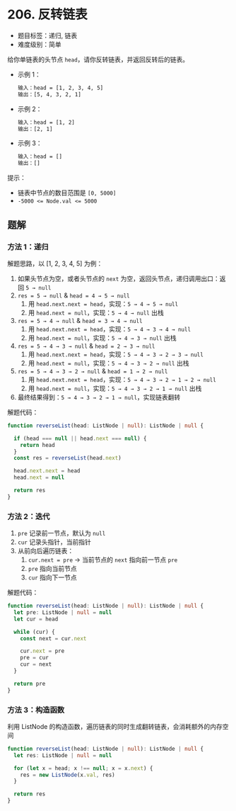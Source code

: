 # 206. 反转链表

- 题目标签：递归, 链表
- 难度级别：简单

给你单链表的头节点 `head`，请你反转链表，并返回反转后的链表。

- 示例 1：

  ```txt
  输入：head = [1, 2, 3, 4, 5]
  输出：[5, 4, 3, 2, 1]
  ```

- 示例 2：

  ```txt
  输入：head = [1, 2]
  输出：[2, 1]
  ```

- 示例 3：

  ```txt
  输入：head = []
  输出：[]
  ```

提示：

- 链表中节点的数目范围是 `[0, 5000]`
- `-5000 <= Node.val <= 5000`

## 题解

### 方法 1：递归

解题思路，以 [1, 2, 3, 4, 5] 为例：

1. 如果头节点为空，或者头节点的 `next` 为空，返回头节点，递归调用出口：返回 `5 → null`
2. `res = 5 → null` & `head = 4 → 5 → null`
   1. 用 `head.next.next = head`，实现：`5 → 4 → 5 → null`
   2. 用 `head.next = null`，实现：`5 → 4 → null` 出栈
3. `res = 5 → 4 → null` & `head = 3 → 4 → null`
   1. 用 `head.next.next = head`，实现：`5 → 4 → 3 → 4 → null`
   2. 用 `head.next = null`，实现：`5 → 4 → 3 → null` 出栈
4. `res = 5 → 4 → 3 → null` & `head = 2 → 3 → null`
   1. 用 `head.next.next = head`，实现：`5 → 4 → 3 → 2 → 3 → null`
   2. 用 `head.next = null`，实现：`5 → 4 → 3 → 2 → null` 出栈
5. `res = 5 → 4 → 3 → 2 → null` & `head = 1 → 2 → null`
   1. 用 `head.next.next = head`，实现：`5 → 4 → 3 → 2 → 1 → 2 → null`
   2. 用 `head.next = null`，实现：`5 → 4 → 3 → 2 → 1 → null` 出栈
6. 最终结果得到：`5 → 4 → 3 → 2 → 1 → null`，实现链表翻转

解题代码：

```ts
function reverseList(head: ListNode | null): ListNode | null {

  if (head === null || head.next === null) {
    return head
  }
  const res = reverseList(head.next)

  head.next.next = head
  head.next = null

  return res
}
```

### 方法 2：迭代

1. `pre` 记录前一节点，默认为 `null`
2. `cur` 记录头指针，当前指针
3. 从前向后遍历链表：
   1. `cur.next = pre` → 当前节点的 `next` 指向前一节点 `pre`
   2. `pre` 指向当前节点
   3. `cur` 指向下一节点

解题代码：

```ts
function reverseList(head: ListNode | null): ListNode | null {
  let pre: ListNode | null = null
  let cur = head

  while (cur) {
    const next = cur.next

    cur.next = pre
    pre = cur
    cur = next
  }

  return pre
}
```

### 方法 3：构造函数

利用 ListNode 的构造函数，遍历链表的同时生成翻转链表，会消耗额外的内存空间

```ts
function reverseList(head: ListNode | null): ListNode | null {
  let res: ListNode | null = null

  for (let x = head; x !== null; x = x.next) {
    res = new ListNode(x.val, res)
  }

  return res
}
```
